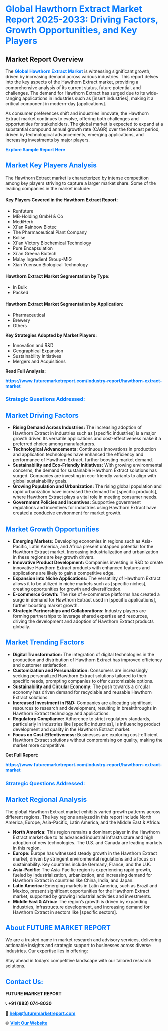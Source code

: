 <h1 style="color: #007BFF;">Global Hawthorn Extract Market Report 2025-2033: Driving Factors, Growth Opportunities, and Key Players</h1>

<section id="overview">
<h2>Market Report Overview</h2>
<p>The <a href="https://www.futuremarketreport.com/industry-report/hawthorn-extract-market" style="color: #007BFF; text-decoration: none;"><strong>Global Hawthorn Extract Market</strong></a> is witnessing significant growth, driven by increasing demand across various industries. This report delves into the key aspects of the Hawthorn Extract market, providing a comprehensive analysis of its current status, future potential, and challenges. The demand for Hawthorn Extract has surged due to its wide-ranging applications in industries such as [insert industries], making it a critical component in modern-day [applications].</p>
<p>As consumer preferences shift and industries innovate, the Hawthorn Extract market continues to evolve, offering both challenges and opportunities for stakeholders. The global market is expected to expand at a substantial compound annual growth rate (CAGR) over the forecast period, driven by technological advancements, emerging applications, and increasing investments by major players.</p>
</section>

<section id="overview">
<p><a href="https://www.futuremarketreport.com/request-sample/reportId=79719" style="color: #007BFF; text-decoration: none;"><strong>Explore Sample Report Here</strong></a></p>
</section>

<section id="key-players">
<h2 style="color: #007BFF;">Market Key Players Analysis</h2>
<p>The Hawthorn Extract market is characterized by intense competition among key players striving to capture a larger market share. Some of the leading companies in the market include:</p>
<h4>Key Players Covered in the Hawthorn Extract Report:</h4>
<ul><li>Runfuture</li><li>MB-Holding GmbH &amp; Co</li><li>MediHerb</li><li>Xi`an Rainbow Biotec</li><li>The Pharmaceutical Plant Company</li><li>Bolise</li><li>Xi`an Victory Biochemical Technology</li><li>Pure Encapsulation</li><li>Xi`an Greena Biotech</li><li>Malay Ingredient Group-MIG</li><li>Xian Yuensun Biological Technology</li></ul>
<h4>Hawthorn Extract Market Segmentation by Type:</h4>
<ul><li>In Bulk</li><li>Packed</li></ul>

<h4>Hawthorn Extract Market Segmentation by Application:</h4>
<ul><li>Pharmaceutical</li><li>Brewery</li><li>Others</li></ul>
<p><strong>Key Strategies Adopted by Market Players:</strong></p>
<ul>
<li>Innovation and R&D</li>
<li>Geographical Expansion</li>
<li>Sustainability Initiatives</li>
<li>Mergers and Acquisitions</li>
</ul>
</section>

<section>
<p><strong>Read Full Analysis: </strong></p><a href="https://www.futuremarketreport.com/industry-report/hawthorn-extract-market" style="color: #007BFF; text-decoration: none;"><strong>https://www.futuremarketreport.com/industry-report/hawthorn-extract-market</strong></a>
<h3 style="color: #007BFF;">Strategic Questions Addressed:</h3>
</section>

<section id="driving-factors">
<h2 style="color: #007BFF;">Market Driving Factors</h2>
<ul>
<li><strong>Rising Demand Across Industries:</strong> The increasing adoption of Hawthorn Extract in industries such as [specific industries] is a major growth driver. Its versatile applications and cost-effectiveness make it a preferred choice among manufacturers.</li>
<li><strong>Technological Advancements:</strong> Continuous innovations in production and application technologies have enhanced the efficiency and performance of Hawthorn Extract, further boosting market demand.</li>
<li><strong>Sustainability and Eco-Friendly Initiatives:</strong> With growing environmental concerns, the demand for sustainable Hawthorn Extract solutions has surged. Companies are investing in eco-friendly variants to align with global sustainability goals.</li>
<li><strong>Growing Population and Urbanization:</strong> The rising global population and rapid urbanization have increased the demand for [specific products], where Hawthorn Extract plays a vital role in meeting consumer needs.</li>
<li><strong>Government Policies and Incentives:</strong> Supportive government regulations and incentives for industries using Hawthorn Extract have created a conducive environment for market growth.</li>
</ul>
</section>

<section id="growth-opportunities">
<h2 style="color: #007BFF;">Market Growth Opportunities</h2>
<ul>
<li><strong>Emerging Markets:</strong> Developing economies in regions such as Asia-Pacific, Latin America, and Africa present untapped potential for the Hawthorn Extract market. Increasing industrialization and urbanization in these regions are key growth drivers.</li>
<li><strong>Innovative Product Development:</strong> Companies investing in R&D to create innovative Hawthorn Extract products with enhanced features and applications are likely to gain a competitive edge.</li>
<li><strong>Expansion into Niche Applications:</strong> The versatility of Hawthorn Extract allows it to be utilized in niche markets such as [specific niches], creating opportunities for growth and diversification.</li>
<li><strong>E-commerce Growth:</strong> The rise of e-commerce platforms has created a surge in demand for Hawthorn Extract used in [specific applications], further boosting market growth.</li>
<li><strong>Strategic Partnerships and Collaborations:</strong> Industry players are forming partnerships to leverage shared expertise and resources, driving the development and adoption of Hawthorn Extract products globally.</li>
</ul>
</section>

<section id="trending-factors">
<h2 style="color: #007BFF;">Market Trending Factors</h2>
<ul>
<li><strong>Digital Transformation:</strong> The integration of digital technologies in the production and distribution of Hawthorn Extract has improved efficiency and customer satisfaction.</li>
<li><strong>Customization and Personalization:</strong> Consumers are increasingly seeking personalized Hawthorn Extract solutions tailored to their specific needs, prompting companies to offer customizable options.</li>
<li><strong>Sustainability and Circular Economy:</strong> The push towards a circular economy has driven demand for recyclable and reusable Hawthorn Extract solutions.</li>
<li><strong>Increased Investment in R&D:</strong> Companies are allocating significant resources to research and development, resulting in breakthroughs in Hawthorn Extract technology and applications.</li>
<li><strong>Regulatory Compliance:</strong> Adherence to strict regulatory standards, particularly in industries like [specific industries], is influencing product development and quality in the Hawthorn Extract market.</li>
<li><strong>Focus on Cost-Effectiveness:</strong> Businesses are exploring cost-efficient Hawthorn Extract solutions without compromising on quality, making the market more competitive.</li>
</ul>
</section>

<section>
<p><strong>Get Full Report: </strong></p><a href="https://www.futuremarketreport.com/industry-report/hawthorn-extract-market" style="color: #007BFF; text-decoration: none;"><strong>https://www.futuremarketreport.com/industry-report/hawthorn-extract-market</strong></a>
<h3 style="color: #007BFF;">Strategic Questions Addressed:</h3>
</section>


<section id="regional-analysis">
<h2 style="color: #007BFF;">Market Regional Analysis</h2>
<p>The global Hawthorn Extract market exhibits varied growth patterns across different regions. The key regions analyzed in this report include North America, Europe, Asia-Pacific, Latin America, and the Middle East & Africa:</p>
<ul>
<li><strong>North America:</strong> This region remains a dominant player in the Hawthorn Extract market due to its advanced industrial infrastructure and high adoption of new technologies. The U.S. and Canada are leading markets in this region.</li>
<li><strong>Europe:</strong> Europe has witnessed steady growth in the Hawthorn Extract market, driven by stringent environmental regulations and a focus on sustainability. Key countries include Germany, France, and the U.K.</li>
<li><strong>Asia-Pacific:</strong> The Asia-Pacific region is experiencing rapid growth, fueled by industrialization, urbanization, and increasing demand for Hawthorn Extract in countries like China, India, and Japan.</li>
<li><strong>Latin America:</strong> Emerging markets in Latin America, such as Brazil and Mexico, present significant opportunities for the Hawthorn Extract market, supported by growing industrial activities and investments.</li>
<li><strong>Middle East & Africa:</strong> The region’s growth is driven by expanding industries, infrastructure development, and increasing demand for Hawthorn Extract in sectors like [specific sectors].</li>
</ul>
</section>

<footer>
<h2 style="color: #007BFF;">About FUTURE MARKET REPORT</h2>
<p>We are a trusted name in market research and advisory services, delivering actionable insights and strategic support to businesses across diverse industries. Our expertise lies in offering:</p>

<p>Stay ahead in today’s competitive landscape with our tailored research solutions.</p>

<h2 style="color: #007BFF;">Contact Us:</h2>
<p><strong>FUTURE MARKET REPORT</strong></p>
<p>📞 <strong>+91 (883) 074-8030</strong></p>
<p>📧 <strong><a href="mailto:help@futuremarketreport.com" style="color: #007BFF;">help@futuremarketreport.com</a></strong></p>
<p>🌐 <strong><a href="https://www.futuremarketreport.com/" style="color: #007BFF;">Visit Our Website</a></strong></p>
</footer>